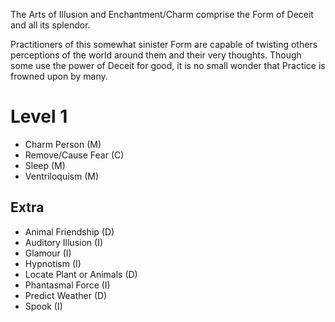 The Arts of Illusion and Enchantment/Charm comprise the Form of Deceit and all its splendor.

Practitioners of this somewhat sinister Form are capable of twisting others perceptions of the world around them and their very thoughts. Though some use the power of Deceit for good, it is no small wonder that Practice is frowned upon by many.

# Level 1

- Charm Person (M)
- Remove/Cause Fear (C)
- Sleep (M)
- Ventriloquism (M)

## Extra

- Animal Friendship (D)
- Auditory Illusion (I)
- Glamour (I)
- Hypnotism (I)
- Locate Plant or Animals (D)
- Phantasmal Force (I)
- Predict Weather (D)
- Spook (I)
